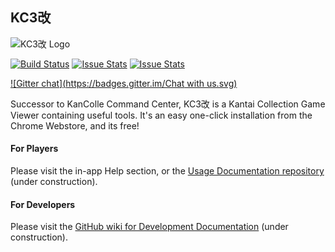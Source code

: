 ## KC3改

![KC3改 Logo](http://puu.sh/h4Gbb.png)

[![Build Status](https://travis-ci.org/KC3Kai/KC3Kai.svg?branch=master)](https://travis-ci.org/KC3Kai/KC3Kai) [![Issue Stats](http://issuestats.com/github/KC3Kai/KC3Kai/badge/pr)](http://issuestats.com/github/KC3Kai/KC3Kai) [![Issue Stats](http://issuestats.com/github/KC3Kai/KC3Kai/badge/issue)](http://issuestats.com/github/KC3Kai/KC3Kai)

[![Gitter chat](https://badges.gitter.im/Chat with us.svg)](https://gitter.im/KC3Kai/Public)

Successor to KanColle Command Center, KC3改 is a Kantai Collection Game Viewer containing useful tools. It's an easy one-click installation from the Chrome Webstore, and its free!

#### For Players
Please visit the in-app Help section, or the [Usage Documentation repository](https://github.com/KC3Kai/kc3-docs) (under construction).

#### For Developers
Please visit the [GitHub wiki for Development Documentation](https://github.com/KC3Kai/KC3Kai/wiki) (under construction).
